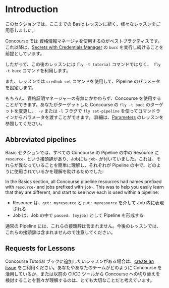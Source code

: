 # Introduction

このセクションでは、ここまでの Basic レッスンに続く、様々なレッスンをご用意しました。

Concourse では 資格情報マネージャを使用するのがベストプラクティスです。これ以降は、[Secrets with Credentials Manager](/basics/secret-parameters.md) の `bucc` を実行し続けることを前提としています。

したがって、この後のレッスンには `fly -t tutorial` コマンドではなく、` fly -t bucc` コマンドを利用します。

また、レッスンでは `credhub set` コマンドを使用して、Pipeline のパラメータを設定します。

もちろん、資格証明マネージャーの有無にかかわらず、Concourse を使用することができます。あなたがターゲットした Concourse の `fly -t bucc` のターゲットを変更し、` -v` または `-l` フラグで `fly set-pipeline` を使ってコマンドラインからパラメータを渡すことができます。 詳細は、[Parameters](/basics/parameters.md) のレッスンを参照してください。

## Abbreviated pipelines

Basic セクションでは、すべての Concourse の Pipeline の中の Resource に `resource-` という接頭辞があり、Jobにも `job-` が付いていました。これは、それらが異なっていることを簡単に理解し、それぞれが Pipeline の中で、どのように使用されているかを理解を助けるためでした:

In the Basics section, all Concourse pipeline resources had names prefixed with `resource-` and jobs prefixed with `job-`. This was to help you easily learn that they are different, and start to see how each is used within a pipeline:

* Resource は、`get: myresource` と `put: myresource` を介して Job 内に表現される
* Job は、Job の中で `passed: [myjob]` として Pipeline を形成する

通常の Pipeline には、これらの接頭辞は含まれません。今後のレッスンでは、これらの接頭辞は含まれませんので注意してください。

## Requests for Lessons

Concourse Tutorial ブックに追加したいレッスンがある場合は、[create an Issue](https://github.com/starkandwayne/concourse-tutorial/issues) をご利用ください。あなたやあなたのチームがどのように Concourse を活用しているか、または以前の CI/CD ツールから Concourse への切り替えを検討することを我々が理解するのは、とても大切なことだと考えています。

